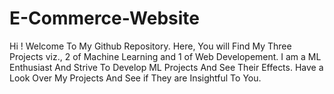 # E-Commerce-Website

Hi ! Welcome To My Github Repository. Here, You will Find My Three Projects viz., 2 of Machine Learning and 1 of Web Developement.
I am a ML Enthusiast And Strive To Develop ML Projects And See Their Effects. Have a Look Over My Projects And See if They are Insightful To You.
